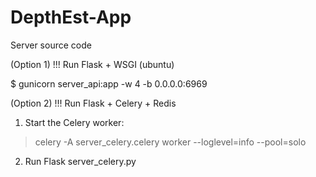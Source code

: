 # DepthEst-App
 Server source code


(Option 1)
!!! Run Flask + WSGI (ubuntu)

$ gunicorn server_api:app -w 4 -b 0.0.0.0:6969




(Option 2)
!!! Run Flask + Celery + Redis

1. Start the Celery worker:
> celery -A server_celery.celery worker --loglevel=info --pool=solo  

2. Run Flask server_celery.py